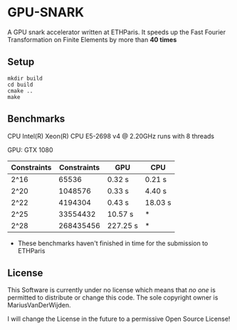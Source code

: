 # GPU-SNARK

A GPU snark accelerator written at ETHParis.
It speeds up the Fast Fourier Transformation on Finite Elements by more than **40 times**

## Setup

```
mkdir build 
cd build
cmake ..
make
```

## Benchmarks

CPU Intel(R) Xeon(R) CPU E5-2698 v4 @ 2.20GHz runs with 8 threads

GPU: GTX 1080

Constraints | Constraints | GPU | CPU
------------|-------------|-----|-----
2^16 | 65536 | 0.32 s | 0.21 s
2^20 | 1048576 | 0.33 s | 4.40 s
2^22 | 4194304 | 0.43 s | 18.03 s
2^25 | 33554432 | 10.57 s | *
2^28 | 268435456 | 227.25 s | *

* These benchmarks haven't finished in time for the submission to ETHParis

## License

This Software is currently under no license which means that *no one* is permitted to distribute or change this code.
The sole copyright owner is MariusVanDerWijden.

I will change the License in the future to a permissive Open Source License!
